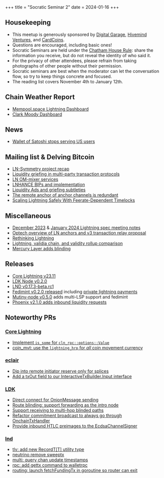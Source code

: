 +++
title = "Socratic Seminar 2"
date = 2024-01-16
+++

Housekeeping
------------

- This meetup is generously sponsored by [Digital Garage](https://dg717.com/), [Hivemind Ventures](https://hivemind.vc), and [CardCoins](https://cardcoins.co).
- Questions are encouraged, including basic ones!
- Socratic Seminars are held under the [Chatham House Rule](https://www.chathamhouse.org/about-us/chatham-house-rule): share the information you receive, but do not reveal the identity of who said it.
- For the privacy of other attendees, please refrain from taking photographs of other people without their permission.
- Socratic seminars are best when the moderator can let the conversation flow, so try to keep things concrete and focused.
- The reading list covers November 4th to January 12th.


Chain Weather Report
--------------------

- [Mempool.space Lightning Dashboard](https://mempool.space/lightning)
- [Clark Moody Dashboard](https://bitcoin.clarkmoody.com/dashboard/)


News
----

- [Wallet of Satoshi stops serving US users](https://www.nobsbitcoin.com/wallet-of-satoshi-stops-serving-us-customers/)


Mailing list & Delving Bitcoin
------------------------------

- [LN-Symmetry project recap](https://delvingbitcoin.org/t/ln-symmetry-project-recap/359)
- [Liquidity griefing in multi-party transaction protocols](https://delvingbitcoin.org/t/liquidity-griefing-in-multi-party-transaction-protocols/264)
- [LN OM-mixer services](https://delvingbitcoin.org/t/ln-om-mixer-services/228)
- [LNHANCE BIPs and implementation](https://delvingbitcoin.org/t/lnhance-bips-and-implementation/376)
- [Liquidity Ads and griefing subtleties](https://lists.linuxfoundation.org/pipermail/lightning-dev/2023-December/004227.html)
- [The remote anchor of anchor channels is redundant](https://lists.linuxfoundation.org/pipermail/lightning-dev/2023-December/004246.html)
- [Scaling Lightning Safely With Feerate-Dependent Timelocks](https://lists.linuxfoundation.org/pipermail/lightning-dev/2023-December/004254.html)


Miscellaneous
-------------

- [December 2023](https://github.com/lightning/bolts/issues/1122) & [January 2024 Lightning spec meeting notes](https://github.com/lightning/bolts/issues/1127)
- [Optech overview of LN anchors and v3 transaction relay proposal](https://bitcoinops.org/en/newsletters/2024/01/10/)
- [Rethinking Lightning](https://stacker.news/items/379225)
- [Lightning, validia chain, and validity rollup comparison](https://lightco.in/2023/12/13/lightning-validia-rollups/)
- [Mercury Layer adds blinding](https://mercurylayer.com/)


Releases
--------
- [Core Lightning v23.11](https://github.com/ElementsProject/lightning/releases/tag/v23.11)
- [LDK Node v0.2.0](https://github.com/lightningdevkit/ldk-node/releases/tag/v0.2.0)
- [LND v0.17.3-beta.rc1](https://github.com/lightningnetwork/lnd/blob/v0.17.3-beta.rc1/docs/release-notes/release-notes-0.17.3.md)
- [Fedimint v0.2.0 released](https://github.com/fedimint/fedimint/releases/tag/v0.2.0) including [private lightning payments](https://github.com/fedimint/fedimint/pull/3816)
- [Mutiny-node v0.5.0](https://github.com/MutinyWallet/mutiny-node/releases/tag/v0.5.0) adds multi-LSP support and fedimint
- [Phoenix v2.1.0 adds inbound liquidity requests](https://github.com/ACINQ/phoenix/releases/tag/android-v2.1.0)


Noteworthy PRs
--------------

### [Core Lightning](https://github.com/ElementsProject/lightning)
- [Implement `is_some` for `cln_rpc::options::Value`](https://github.com/ElementsProject/lightning/pull/6894)
- [coin_mvt: use the `lightning_hrp` for *all* coin movement currency](https://github.com/ElementsProject/lightning/pull/6888)

### [eclair](https://github.com/ACINQ/eclair/)
- [Dip into remote initiator reserve only for splices](https://github.com/ACINQ/eclair/pull/2797)
- [Add a txOut field to our InteractiveTxBuilder.Input interface](https://github.com/ACINQ/eclair/pull/2791)

### [LDK](https://github.com/lightningdevkit/rust-lightning)
- [Direct connect for OnionMessage sending](https://github.com/lightningdevkit/rust-lightning/pull/2723)
- [Route blinding: support forwarding as the intro node](https://github.com/lightningdevkit/rust-lightning/pull/2540)
- [Support receiving to multi-hop blinded paths](https://github.com/lightningdevkit/rust-lightning/pull/2688)
- [Refactor commitment broadcast to always go through OnchainTxHandler](https://github.com/lightningdevkit/rust-lightning/pull/2703)
- [Provide inbound HTLC preimages to the EcdsaChannelSigner](https://github.com/lightningdevkit/rust-lightning/pull/2753)

### [lnd](https://github.com/lightningnetwork/lnd)
- [tlv: add new RecordT[T] utility type](https://github.com/lightningnetwork/lnd/pull/8121)
- [neutrino remove sweeptx](https://github.com/lightningnetwork/lnd/pull/7800)
- [multi: query chan update timestamps](https://github.com/lightningnetwork/lnd/pull/8030)
- [rpc: add gettx command to walletrpc](https://github.com/lightningnetwork/lnd/pull/7654)
- [routing: launch fetchFundingTx in goroutine so router can exit](https://github.com/lightningnetwork/lnd/pull/8151)

